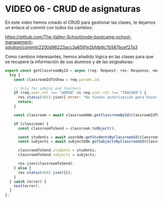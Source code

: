 # VIDEO 06 - CRUD de asignaturas

En este video hemos creado el CRUD para gestionar las clases, te dejamos un enlace al commit con todos los cambios:

<https://github.com/The-Valley-School/node-bootcamp-school-management-solution/commit/2200d96223acc3a6591e2bfdb6c7b587bcef27a3>

Como cambios interesantes, hemos añadido lógica en las clases para que se recupere la información de sus alumnos y de las asignaturas:

```jsx
export const getClassroomById = async (req: Request, res: Response, next: NextFunction): Promise<void> => {
  try {
    const classroomIdToShow = req.params.id;

    // Only for admins and teachers
    if (req.user.rol !== "ADMIN" && req.user.rol !== "TEACHER") {
      res.status(401).json({ error: "No tienes autorización para hacer esto" });
      return;
    }

    const classroom = await classroomOdm.getClassroomById(classroomIdToShow);

    if (classroom) {
      const classroomToSend = classroom.toObject();

      const students = await userOdm.getStudentsByClassroomId(classroom.id);
      const subjects = await subjectOdm.getSubjectsByClassroomId(classroom.id);

      classroomToSend.students = students;
      classroomToSend.subjects = subjects;

      res.json(classroomToSend);
    } else {
      res.status(404).json({});
    }
  } catch (error) {
    next(error);
  }
};
```